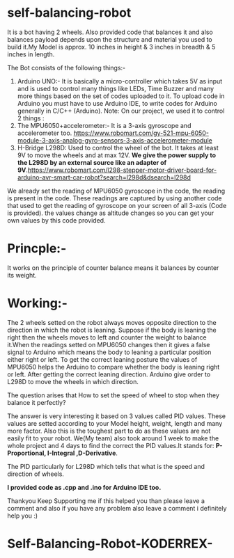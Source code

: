# self-balancing-robot
It is a bot having 2 wheels. Also provided code that balances it and also balances payload depends upon the structure and material you used to build it.My Model is approx. 10 inches in height & 3 inches in breadth & 5 inches in length.

The Bot consists of the following things:-

1. Arduino UNO:- It is basically a micro-controller which takes 5V as input and is used to control many things like LEDs, Time Buzzer and many more things based on the set of codes uploaded to it. To upload code in Arduino you must have to use Arduino IDE, to write codes for Arduino generally in C/C++ (Arduino).
Note: On our project, we used it to control 2 things : 
2. The MPU6050+accelerometer:- It is a 3-axis gyroscope and accelerometer too. https://www.robomart.com/gy-521-mpu-6050-module-3-axis-analog-gyro-sensors-3-axis-accelerometer-module
3. H-Bridge L298D: Used to control the wheel of the bot. It takes at least 9V to move the wheels and at max 12V. **We give the power supply to the L298D by an external source like an adapter of 9V**.https://www.robomart.com/l298-stepper-motor-driver-board-for-arduino-avr-smart-car-robot?search=l298d&dsearch=l298d

We already set the reading of MPU6050 gyroscope in the code, the reading is present in the code. These readings are captured by using another code that used to get the reading of gyroscope on your screen of all 3-axis (Code is provided). the values change as altitude changes so you can get your own values by this code provided.
# Princple:-
  It works on the principle of counter balance means it balances by counter its weight.
# Working:-
  The 2 wheels setted on the robot always moves opposite direction to the direction in which the robot is leaning. Suppose if the body is leaning the right then the wheels moves to left and counter the weight to balance it.When the readings setted on MPU6050 changes then it gives a false signal to Arduino which means the body to leaning a particular position either right or left. To get the correct leaning posture the values of MPU6050 helps the Arduino to compare whether the body is leaning right or left. After getting the correct leaning direction. Arduino give order to L298D to move the wheels in which direction.

The question arises that How to set the speed of wheel to stop when they balance it perfectly?

The answer is very interesting it based on 3 values called PID values. These values are setted according to your Model height, weight, length and many more factor. Also this is the toughest part to do as these values are not easily fit to your robot. We(My team) also took around 1 week to make the whole project and 4 days to find the correct the PID values.It stands for: **P-Proportional, I-Integral ,D-Derivative**.

The PID particularly for L298D which tells that what is the speed and direction of wheels.

**I provided code as .cpp
  and .ino for Arduino IDE too.**
  
  
 
 Thankyou Keep Supporting me if this helped you than please leave a comment and also if you have any problem also leave a comment i definitely help you :)  
# Self-Balancing-Robot-KODERREX-
